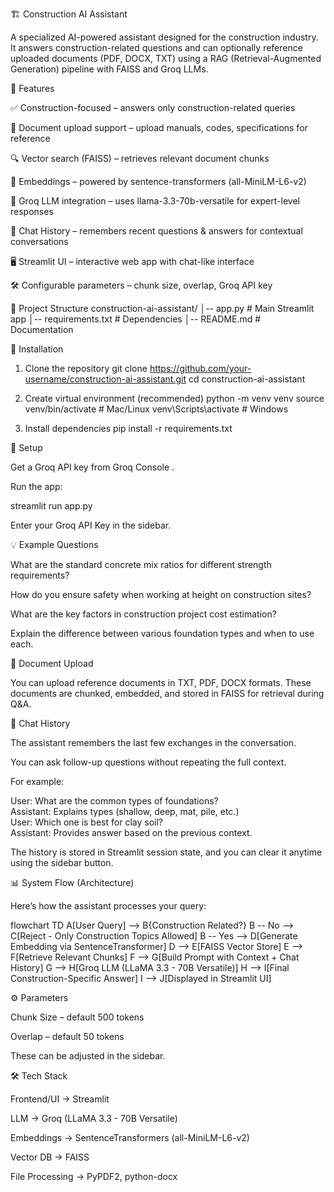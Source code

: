 🏗️ Construction AI Assistant

A specialized AI-powered assistant designed for the construction industry.
It answers construction-related questions and can optionally reference uploaded documents (PDF, DOCX, TXT) using a RAG (Retrieval-Augmented Generation) pipeline with FAISS and Groq LLMs.

🚀 Features

✅ Construction-focused – answers only construction-related queries

📄 Document upload support – upload manuals, codes, specifications for reference

🔍 Vector search (FAISS) – retrieves relevant document chunks

🧠 Embeddings – powered by sentence-transformers (all-MiniLM-L6-v2)

🤝 Groq LLM integration – uses llama-3.3-70b-versatile for expert-level responses

💬 Chat History – remembers recent questions & answers for contextual conversations

🖥️ Streamlit UI – interactive web app with chat-like interface

🛠️ Configurable parameters – chunk size, overlap, Groq API key

📂 Project Structure
construction-ai-assistant/
│-- app.py                 # Main Streamlit app
│-- requirements.txt       # Dependencies
│-- README.md              # Documentation

🔧 Installation
1. Clone the repository
git clone https://github.com/your-username/construction-ai-assistant.git
cd construction-ai-assistant

2. Create virtual environment (recommended)
python -m venv venv
source venv/bin/activate   # Mac/Linux
venv\Scripts\activate      # Windows

3. Install dependencies
pip install -r requirements.txt

🔑 Setup

Get a Groq API key from Groq Console
.

Run the app:

streamlit run app.py


Enter your Groq API Key in the sidebar.

💡 Example Questions

What are the standard concrete mix ratios for different strength requirements?

How do you ensure safety when working at height on construction sites?

What are the key factors in construction project cost estimation?

Explain the difference between various foundation types and when to use each.

📄 Document Upload

You can upload reference documents in TXT, PDF, DOCX formats.
These documents are chunked, embedded, and stored in FAISS for retrieval during Q&A.

💬 Chat History

The assistant remembers the last few exchanges in the conversation.

You can ask follow-up questions without repeating the full context.

For example:

User: What are the common types of foundations?  
Assistant: Explains types (shallow, deep, mat, pile, etc.)  
User: Which one is best for clay soil?  
Assistant: Provides answer based on the previous context.  


The history is stored in Streamlit session state, and you can clear it anytime using the sidebar button.

📊 System Flow (Architecture)

Here’s how the assistant processes your query:

flowchart TD
    A[User Query] --> B{Construction Related?}
    B -- No --> C[Reject - Only Construction Topics Allowed]
    B -- Yes --> D[Generate Embedding via SentenceTransformer]
    D --> E[FAISS Vector Store]
    E --> F[Retrieve Relevant Chunks]
    F --> G[Build Prompt with Context + Chat History]
    G --> H[Groq LLM (LLaMA 3.3 - 70B Versatile)]
    H --> I[Final Construction-Specific Answer]
    I --> J[Displayed in Streamlit UI]

⚙️ Parameters

Chunk Size – default 500 tokens

Overlap – default 50 tokens

These can be adjusted in the sidebar.

🛠️ Tech Stack

Frontend/UI → Streamlit

LLM → Groq (LLaMA 3.3 - 70B Versatile)

Embeddings → SentenceTransformers (all-MiniLM-L6-v2)

Vector DB → FAISS

File Processing → PyPDF2, python-docx
